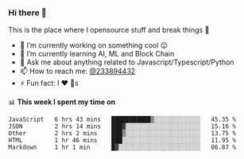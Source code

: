 ### Hi there 👋

<!--
**a233894432/a233894432** is a ✨ _special_ ✨ repository because its `README.md` (this file) appears on your GitHub profile.

Here are some ideas to get you started:

- 🔭 I’m currently working on ...
- 🌱 I’m currently learning ...
- 👯 I’m looking to collaborate on ...
- 🤔 I’m looking for help with ...
- 💬 Ask me about ...
- 📫 How to reach me: ...
- 😄 Pronouns: ...
- ⚡ Fun fact: ...
-->
 
 
This is the place where I opensource stuff and break things :rofl:

- 🔭 I’m currently working on something cool :wink:
- 🌱 I’m currently learning AI, ML and Block Chain
- 💬 Ask me about anything related to Javascript/Typescript/Python
- 📫 How to reach me: [@233894432](https://twitter.com/233894432)
- ⚡ Fun fact: I :heart: :dog:s

📊 **This week I spent my time on**
<!--START_SECTION:waka-->
```text
JavaScript   6 hrs 43 mins   ███████████▒░░░░░░░░░░░░░   45.35 % 
JSON         2 hrs 14 mins   ███▓░░░░░░░░░░░░░░░░░░░░░   15.16 % 
Other        2 hrs 2 mins    ███▒░░░░░░░░░░░░░░░░░░░░░   13.75 % 
HTML         1 hr 46 mins    ███░░░░░░░░░░░░░░░░░░░░░░   11.95 % 
Markdown     1 hr 1 min      █▓░░░░░░░░░░░░░░░░░░░░░░░   06.87 % 
```
<!--END_SECTION:waka-->
